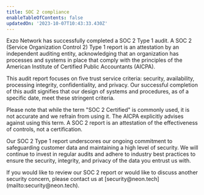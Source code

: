 ```yaml
---
title: SOC 2 compliance
enableTableOfContents: false
updatedOn: '2023-10-07T10:43:33.430Z'
---
```


Exzo Network has successfully completed a SOC 2 Type 1 audit. A SOC 2 (Service Organization Control 2) Type 1 report is an attestation by an independent auditing entity, acknowledging that an organization has processes and systems in place that comply with the principles of the American Institute of Certified Public Accountants (AICPA).

This audit report focuses on five trust service criteria: security, availability, processing integrity, confidentiality, and privacy. Our successful completion of this audit signifies that our design of systems and procedures, as of a specific date, meet these stringent criteria.

Please note that while the term "SOC 2 Certified" is commonly used, it is not accurate and we refrain from using it. The AICPA explicitly advises against using this term. A SOC 2 report is an attestation of the effectiveness of controls, not a certification.

Our SOC 2 Type 1 report underscores our ongoing commitment to safeguarding customer data and maintaining a high level of security. We will continue to invest in regular audits and adhere to industry best practices to ensure the security, integrity, and privacy of the data you entrust us with.

<Admonition type="note">
If you would like to review our SOC 2 report or would like to discuss another security concern, please contact us at [security@neon.tech](mailto:security@neon.tech).
</Admonition>
